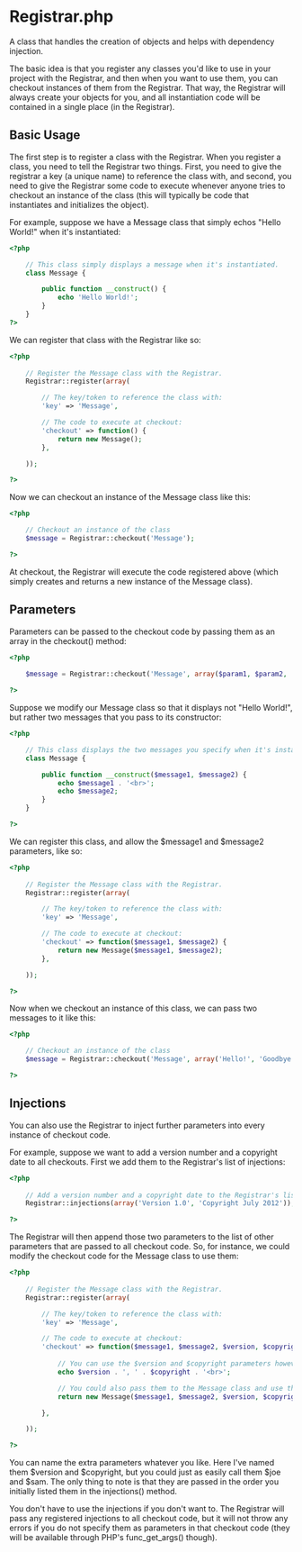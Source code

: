 Registrar.php
=============

A class that handles the creation of objects and helps with dependency injection. 

The basic idea is that you register any classes you'd like to use in your project with the Registrar, and then when you want to use them, you can checkout instances of them from the Registrar. That way, the Registrar will always create your objects for you, and all instantiation code will be contained in a single place (in the Registrar). 


Basic Usage
--------------------

The first step is to register a class with the Registrar. When you register a class, you need to tell the Registrar two things. First, you need to give the registrar a key (a unique name) to reference the class with, and second, you need to give the Registrar some code to execute whenever anyone tries to checkout an instance of the class (this will typically be code that instantiates and initializes the object). 

For example, suppose we have a Message class that simply echos "Hello World!" when it's instantiated:

```php
<?php

	// This class simply displays a message when it's instantiated.
	class Message {

		public function __construct() {
			echo 'Hello World!';
		}
	}
?>
```

We can register that class with the Registrar like so: 

```php
<?php
	
	// Register the Message class with the Registrar.
	Registrar::register(array(

		// The key/token to reference the class with:
		'key' => 'Message',

		// The code to execute at checkout: 
		'checkout' => function() {
			return new Message();
		},

	));

?>
```

Now we can checkout an instance of the Message class like this: 

```php
<?php

	// Checkout an instance of the class
	$message = Registrar::checkout('Message');

?>
```

At checkout, the Registrar will execute the code registered above (which simply creates and returns a new instance of the Message class).


Parameters 
--------------

Parameters can be passed to the checkout code by passing them as an array in the checkout() method: 

```php
<?php
	
	$message = Registrar::checkout('Message', array($param1, $param2, ... ));

?>
```

Suppose we modify our Message class so that it displays not "Hello World!", but rather two messages that you pass to its constructor: 

```php
<?php

	// This class displays the two messages you specify when it's instantiated.
	class Message {

		public function __construct($message1, $message2) {
			echo $message1 . '<br>';
			echo $message2;
		}
	}	

?>
```

We can register this class, and allow the $message1 and $message2 parameters, like so: 

```php
<?php
	
	// Register the Message class with the Registrar.
	Registrar::register(array(

		// The key/token to reference the class with:
		'key' => 'Message',

		// The code to execute at checkout: 
		'checkout' => function($message1, $message2) {
			return new Message($message1, $message2);
		},

	));

?>
```

Now when we checkout an instance of this class, we can pass two messages to it like this: 

```php
<?php

	// Checkout an instance of the class
	$message = Registrar::checkout('Message', array('Hello!', 'Goodbye!'));

?>
```


Injections 
------------

You can also use the Registrar to inject further parameters into every instance of checkout code. 

For example, suppose we want to add a version number and a copyright date to all checkouts. First we add them to the Registrar's list of injections: 

```php
<?php
	
	// Add a version number and a copyright date to the Registrar's list of injections
	Registrar::injections(array('Version 1.0', 'Copyright July 2012'));

?>
``` 

The Registrar will then append those two parameters to the list of other parameters that are passed to all checkout code. So, for instance, we could modify the checkout code for the Message class to use them: 

```php
<?php
	
	// Register the Message class with the Registrar.
	Registrar::register(array(

		// The key/token to reference the class with:
		'key' => 'Message',

		// The code to execute at checkout: 
		'checkout' => function($message1, $message2, $version, $copyright) {
			
			// You can use the $version and $copyright parameters however you like.
			echo $version . ', ' . $copyright . '<br>';

			// You could also pass them to the Message class and use them in there.
			return new Message($message1, $message2, $version, $copyright);

		},

	));

?>
```

You can name the extra parameters whatever you like. Here I've named them $version and $copyright, but you could just as easily call them $joe and $sam. The only thing to note is that they are passed in the order you initially listed them in the injections() method.

You don't have to use the injections if you don't want to. The Registrar will pass any registered injections to all checkout code, but it will not throw any errors if you do not specify them as parameters in that checkout code (they will be available through PHP's func_get_args() though). 